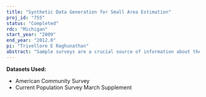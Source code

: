 ```yaml
---
title: "Synthetic Data Generation for Small Area Estimation"
proj_id: "755"
status: "Completed"
rdc: "Michigan"
start_year: "2009"
end_year: "2012.0"
pi: "Trivellore E Raghunathan"
abstract: "Sample surveys are a crucial source of information about the state of public health and people’s quality of life. Moreover, they provide an efficient way to identify and monitor illness and disability trends and track progress toward achieving the Center for Disease Control’s (CDC) Health Protection Goals. Increasingly, this information is being demanded in the form of small area statistics to monitor health trends and support policy decisions in small geographic areas, including those that are typically underrepresented in large-scale data collection projects. However, the CDC is often prevented from releasing small area identifiers in public-use datasets because the data do not satisfy certain disclosure restrictions. This research tests and evaluates a new method for generating public-use micro-level datasets that contain enough geographical detail to permit small area estimation without compromising the confidentiality of survey respondents. The method uses the observed survey data to fit a statistical imputation model that generates synthetic data records, which comprise the public-use data records. The synthetic data are generated to emulate the observed data and preserve important statistical properties of the observed data. Moreover, the synthetic data can account for the hierarchical clustering structure associated with multiple levels of geography; thus, permitting data users to perform various geographical analyses with a single dataset. Confidentiality protection is greatly enhanced because no actual data values are released to the public. The proposed methodology is tested and evaluated using confidential data from the National Health Interview Survey. Synthetic versions of this data source will be generated for key variables relevant to national health objectives. Various parametric and non-parametric imputation models capable of handling different variable types will be investigated."
---
```


**Datasets Used:**

  - American Community Survey 
  - Current Population Survey March Supplement 

